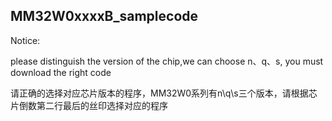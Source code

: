 ## MM32W0xxxxB_samplecode

Notice:

please distinguish the version of the chip,we can choose n、q、s, you must download the right code

请正确的选择对应芯片版本的程序，MM32W0系列有n\q\s三个版本，请根据芯片倒数第二行最后的丝印选择对应的程序

